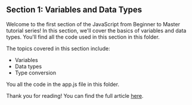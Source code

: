 ## Section 1: Variables and Data Types

Welcome to the first section of the JavaScript from Beginner to Master tutorial series! In this section, we'll cover the basics of variables and data types. You'll find all the code used in this section in this folder.

The topics covered in this section include:

- Variables
- Data types
- Type conversion

You all the code in the app.js file in this folder.

Thank you for reading! You can find the full article [here](https://dev.to/isaiahcliffordopoku/javascript-from-beginner-to-master-tutorial-series-1-variables-and-data-types-1h0m).
